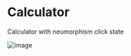 # Calculator
Calculator with neumorphism click state

![image](https://github.com/kayleyvu/calculator/assets/136641247/3e9d7772-7305-4f63-b076-c9148d66ff89)

